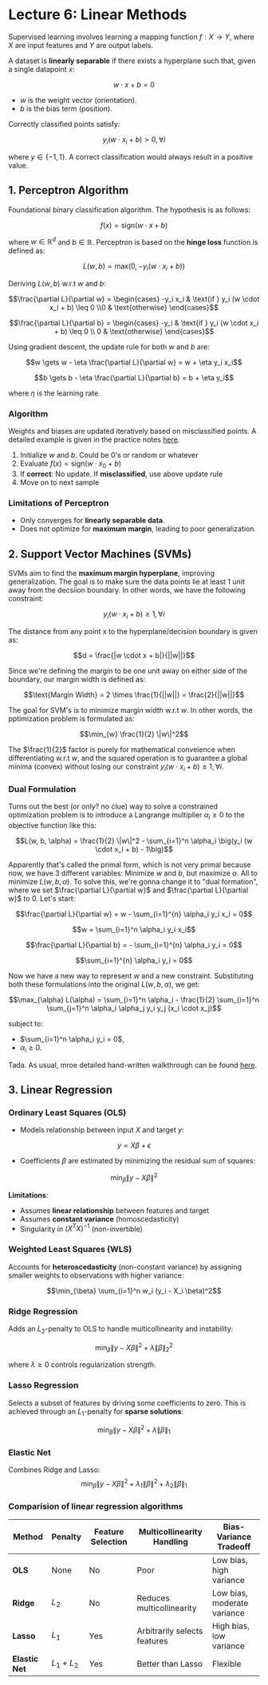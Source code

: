 # Lecture 6: Linear Methods


Supervised learning involves learning a mapping function $f: X \to Y$, where $X$ are input features and $Y$ are output labels. 

A dataset is **linearly separable** if there exists a hyperplane such that, given a single datapoint $x$:
  
$$w \cdot x + b = 0$$
  
- $w$ is the weight vector (orientation).
- $b$ is the bias term (position).

Correctly classified points satisfy:
  
$$y_i (w \cdot x_i + b) > 0, \, \forall i$$

where $y \in \{-1, 1\}$. A correct classification would always result in a positive value.

## **1. Perceptron Algorithm**
Foundational binary classification algorithm. The hypothesis is as follows:

$$f(x) = \text{sign}(w \cdot x + b)$$

where $w \in \mathbb{R}^{d}$ and $b \in \mathbb{R}$. Perceptron is based on the **hinge loss** function is defined as:

$$L(w, b) = \text{max}(0, -y_i (w \cdot x_i + b))$$

Deriving $L(w, b)$ w.r.t $w$ and $b$:

$$\frac{\partial L}{\partial w} = \begin{cases} -y_i x_i & \text{if } y_i (w \cdot x_i + b) \leq 0 \\0 & \text{otherwise} \end{cases}$$

$$\frac{\partial L}{\partial b} = \begin{cases} -y_i & \text{if } y_i (w \cdot x_i + b) \leq 0 \\ 0 & \text{otherwise} \end{cases}$$

Using gradient descent, the update rule for both $w$ and $b$ are:

$$w \gets w - \eta \frac{\partial L}{\partial w} = w + \eta y_i x_i$$

$$b \gets b - \eta \frac{\partial L}{\partial b} = b + \eta y_i$$

where $\eta$ is the learning rate.

### **Algorithm**

Weights and biases are updated iteratively based on misclassified points. A detailed example is given in the practice notes [here](https://github.com/lujain-khalil/MLR570-Final/blob/main/Notes/Practice/Lecture%202.pdf).

1. Initialize $w$ and $b$. Could be $0$'s or random or whatever
2. Evaluate $f(x) = \text{sign}(w \cdot x_0 + b)$
3. If **correct**: No update. If **misclassified**, use above update rule
4. Move on to next sample


### **Limitations of Perceptron**
- Only converges for **linearly separable data**.
- Does not optimize for **maximum margin**, leading to poor generalization.


## **2. Support Vector Machines (SVMs)**
SVMs aim to find the **maximum margin hyperplane**, improving generalization. The goal is to make sure the data points lie at least 1 unit away from the decsiion boundary. In other words, we have the following constraint:

$$y_i (w \cdot x_i + b) \geq 1, \, \forall i$$

The distance from any point $x$ to the hyperplane/decision boundary is given as:

$$d = \frac{|w \cdot x + b|}{||w||}$$

Since we're defining the margin to be one unit away on either side of the boundary, our margin width is defined as:

$$\text{Margin Width} = 2 \times \frac{1}{||w||} = \frac{2}{||w||}$$

The goal for SVM's is to minimize margin width w.r.t $w$. In other words, the pptimization problem is formulated as:

$$\min_{w} \frac{1}{2} \|w\|^2$$

The $\frac{1}{2}$ factor is purely for mathematical conveience when differentiating w.r.t $w$, and the squared operation is to guarantee a global minima (convex) without losing our constraint $y_i (w \cdot x_i + b) \geq 1, \, \forall i$.

### **Dual Formulation**
Turns out the best (or only? no clue) way to solve a constrained optimization problem is to introduce a Langrange multiplier $\alpha_i \geq 0$ to the objective function like this:
  
$$L(w, b, \alpha) = \frac{1}{2} \|w\|^2 - \sum_{i=1}^n \alpha_i \big(y_i (w \cdot x_i + b) - 1\big)$$

Apparently that's called the primal form, which is not very primal because now, we have 3 different variables: Minimize $w$ and $b$, but maximize $\alpha$. All to minimize $L(w, b, \alpha)$. To solve this, we're gonna change it to "dual formation", where we set $\frac{\partial L}{\partial w}$ and $\frac{\partial L}{\partial w}$ to 0. Let's start:

$$\frac{\partial L}{\partial w} = w - \sum_{i=1}^{n} \alpha_i y_i x_i = 0$$

$$w = \sum_{i=1}^n \alpha_i y_i x_i$$

$$\frac{\partial L}{\partial b} = - \sum_{i=1}^{n} \alpha_i y_i = 0$$

$$\sum_{i=1}^{n} \alpha_i y_i = 0$$

Now we have a new way to represent $w$ and a new constraint. Substituting both these formulations into the original $L(w, b, \alpha)$, we get:

$$\max_{\alpha} L(\alpha) = \sum_{i=1}^n \alpha_i - \frac{1}{2} \sum_{i=1}^n \sum_{j=1}^n \alpha_i \alpha_j y_i y_j (x_i \cdot x_j)$$

subject to:
  - $\sum_{i=1}^n \alpha_i y_i = 0$,
  - $\alpha_i \geq 0$.

Tada. As usual, mroe detailed hand-written walkthrough can be found [here](https://github.com/lujain-khalil/MLR570-Final/blob/main/Notes/Practice/Lecture%202.pdf).


## **3. Linear Regression**
### **Ordinary Least Squares (OLS)**
- Models relationship between input $X$ and target $y$:

$$y = X \beta + \epsilon$$

- Coefficients $\beta$ are estimated by minimizing the residual sum of squares:

$$\min_{\beta} \|y - X \beta\|^2$$

**Limitations**:
- Assumes **linear relationship** between features and target
- Assumes **constant variance** (homoscedasticity)
- Singularity in $(X^T X)^{-1}$ (non-invertible)


### **Weighted Least Squares (WLS)**
Accounts for **heteroscedasticity** (non-constant variance) by assigning smaller weights to observations with higher variance:

$$\min_{\beta} \sum_{i=1}^n w_i (y_i - X_i \beta)^2$$

### **Ridge Regression**
Adds an $L_2$-penalty to OLS to handle multicollinearity and instability:

$$\min_{\beta} \|y - X \beta\|^2 + \lambda \|\beta\|^2_2$$

where $\lambda \geq 0$ controls regularization strength.

### **Lasso Regression**
Selects a subset of features by driving some coefficients to zero. This is achieved through an $L_1$-penalty for **sparse solutions**:

$$\min_{\beta} \|y - X \beta\|^2 + \lambda \|\beta\|_1$$

### **Elastic Net**
Combines Ridge and Lasso:
$$\min_{\beta} \|y - X \beta\|^2 + \lambda_1 \|\beta\|^2 + \lambda_2 \|\beta\|_1$$

### **Comparision of linear regression algorithms**

| **Method**        | **Penalty**           | **Feature Selection** | **Multicollinearity Handling** | **Bias-Variance Tradeoff**   |
|--------------------|-----------------------|------------------------|--------------------------------|------------------------------|
| **OLS**           | None                 | No                     | Poor                          | Low bias, high variance     |
| **Ridge**         | $L_2$             | No                     | Reduces multicollinearity     | Low bias, moderate variance |
| **Lasso**         | $L_1$             | Yes                    | Arbitrarily selects features  | High bias, low variance     |
| **Elastic Net**   | $L_1 + L_2$        | Yes                    | Better than Lasso             | Flexible                   |
